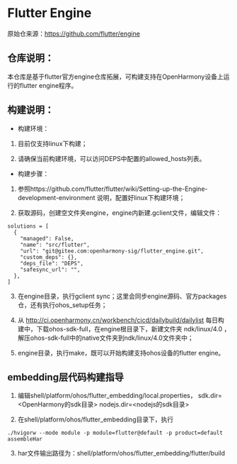 Flutter Engine
==============

原始仓来源：https://github.com/flutter/engine

## 仓库说明：
本仓库是基于flutter官方engine仓库拓展，可构建支持在OpenHarmony设备上运行的flutter engine程序。

## 构建说明：

* 构建环境：
1. 目前仅支持linux下构建；

2. 请确保当前构建环境，可以访问DEPS中配置的allowed_hosts列表。

* 构建步骤：
1. 参照https://github.com/flutter/flutter/wiki/Setting-up-the-Engine-development-environment 说明，配置好linux下构建环境；

2. 获取源码，创建空文件夹engine，engine内新建.gclient文件，编辑文件：
```
solutions = [
  {
    "managed": False,
    "name": "src/flutter",
    "url": "git@gitee.com:openharmony-sig/flutter_engine.git",
    "custom_deps": {},
    "deps_file": "DEPS",
    "safesync_url": "",
  },
]
```

3. 在engine目录，执行gclient sync；这里会同步engine源码、官方packages仓，还有执行ohos_setup任务；

4. 从 http://ci.openharmony.cn/workbench/cicd/dailybuild/dailylist 每日构建中，下载ohos-sdk-full，在engine根目录下，新建文件夹 ndk/linux/4.0 ，解压ohos-sdk-full中的native文件夹到ndk/linux/4.0文件夹中；

5. engine目录，执行make，既可以开始构建支持ohos设备的flutter engine。


## embedding层代码构建指导

1. 编辑shell/platform/ohos/flutter_embedding/local.properties，
    sdk.dir=\<OpenHarmony的sdk目录\>
    nodejs.dir=\<nodejs的sdk目录\>
  
2. 在shell/platform/ohos/flutter_embedding目录下，执行 
```
./hvigorw --mode module -p module=flutter@default -p product=default assembleHar
```


3. har文件输出路径为：shell/platform/ohos/flutter_embedding/flutter/build